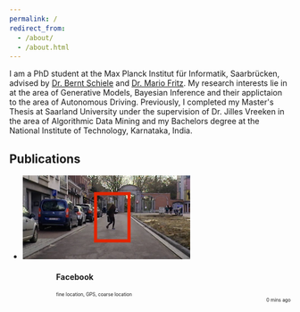 ```yaml
---
permalink: /
redirect_from: 
  - /about/
  - /about.html
---
```



I am a PhD student at the Max Planck Institut für Informatik, Saarbrücken, advised by [Dr. Bernt Schiele](https://www.mpi-inf.mpg.de/departments/computer-vision-and-machine-learning/people/bernt-schiele) and [Dr. Mario Fritz](https://cispa.saarland/group/fritz/). My research interests lie in at the area of Generative Models, Bayesian Inference and their applictaion to the area of Autonomous Driving. Previously, I completed my Master's Thesis at Saarland University under the supervision of Dr. Jilles Vreeken in the area of Algorithmic Data Mining and my Bachelors degree at the National Institute of Technology, Karnataka, India.

## Publications

* <div class='container2'>
        <div>
            <img src="/images/papers/europvi.jpg" alt="europvi" title="A cute kitten" height="150" /> 
        </div>  
    <div style='margin-left:60px;'>
    <h4>Facebook</h4>
    <div style="font-size:.6em">fine location, GPS, coarse location</div>
    <div style="float:right;font-size:.6em">0 mins ago</div>
    </div>
</div>